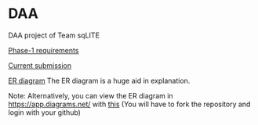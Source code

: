 # DAA
DAA project of Team sqLITE

[Phase-1 requirements](/ProjectPhase1.pdf)

[Current submission](/phase1_ver1.pdf)

[ER diagram](/ER_diagram.png)
The ER diagram is a huge aid in explanation.

Note: Alternatively, you can view the ER diagram in https://app.diagrams.net/ with [this](/Restaurant%20Ratings.drawio) (You will have to fork the repository and login with your github)
